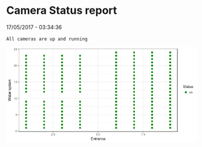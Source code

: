 Camera Status report
================
17/05/2017 - 03:34:36

    All cameras are up and running

![](camreport_files/figure-markdown_github/unnamed-chunk-2-1.png)
